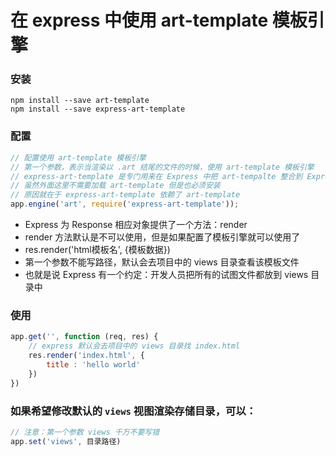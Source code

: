 # 在 express 中使用 art-template 模板引擎

### 安装
```shell
npm install --save art-template
npm install --save express-art-template
```

### 配置
```javascript
// 配置使用 art-template 模板引擎
// 第一个参数，表示当渲染以 .art 结尾的文件的时候，使用 art-template 模板引擎
// express-art-template 是专门用来在 Express 中把 art-tempalte 整合到 Express 中
// 虽然外面这里不需要加载 art-template 但是也必须安装
// 原因就在于 express-art-template 依赖了 art-template
app.engine('art', require('express-art-template'));
```

+ Express 为 Response 相应对象提供了一个方法：render
+ render 方法默认是不可以使用，但是如果配置了模板引擎就可以使用了
+ res.render('html模板名', {模板数据})
+ 第一个参数不能写路径，默认会去项目中的 views 目录查看该模板文件
+ 也就是说 Express 有一个约定：开发人员把所有的试图文件都放到 views 目录中

### 使用

```javascript
app.get('', function (req, res) {
	// express 默认会去项目中的 views 目录找 index.html
	res.render('index.html', {
		title : 'hello world'
	})
})
```

### 如果希望修改默认的 `views` 视图渲染存储目录，可以：
```javascript
// 注意：第一个参数 views 千万不要写错
app.set('views', 目录路径)
```